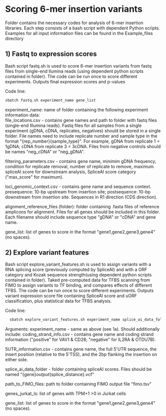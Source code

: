 # Scoring 6-mer insertion variants

Folder contains the necessary codes for analysis of 6-mer insertion libraries. Each step consists of a bash script with dependent Python scripts. 
Examples for all input information files can be found in the Example_files directory

## 1) Fastq to expression scores 
Bash script fastq.sh is used to score 6-mer insertion variants from fastq files from single-end Ilumina reads (using dependent python scripts contained in folder). The code can be run once to score different experiments. 
Outputs final expression scores and p-values

Code line: 
```bash
sbatch fastq.sh experiment_name gene_list
```

experiment_name: name of folder containing the following experiment information data:	
file_locations.csv - contains gene names and path to folder with fastq files (single-end Illumina reads). Fastq files for all samples from a single experiment (gDNA, cDNA, replicates, negatives) should be stored in a single folder. File names need to include replicate number and sample type in the format "{rep_number}{sample_type}". For example, gDNA from replicate 1 = 1gDNA; cDNA from replicate 3 = 3cDNA. Files from negative controls should be names "neg_cDNA" or "neg_gDNA". 

filtering_parameters.csv - contains gene name, minimim gDNA frequency, condition for replicate removal, number of replicate to remove, maximum spliceAI score for downstream analysis, SpliceAI score category ("max_score" for maximum). 

loci_genomic_context.csv - contains gene name and sequence context. presequence: 10-bp upstream from insertion site; postsequence: 10-bp downstream from insertion site. Sequences in R1 direction (CDS direction). 

alignment_reference_files (folder): folder containing .fasta files of reference amplicons for alignment. Files for all genes should be included in this folder. Each filename should include sequence type "gDNA" or "cDNA" and gene name. 

gene_list: list of genes to score in the format "gene1,gene2,gene3,gene4" (no spaces).  

## 2) Explore variant features
Bash script explore_variant_features.sh is used to assign variants with a RNA splicing score (previously computed by SpliceAI) and with a ORF category and Kozak sequence strength(using dependent python scripts contained in folder). Taked pre-computed data for TFBS scanning from FIMO to assign variants to TF binding, and compares effects of different TFBS. The code can be run once to score different experiments. 
Outputs variant expression score file containing SpliceAI score and uORF classification, plus statistical data for TFBS analysis. 

Code line: 
```bash
  sbatch explore_variant_features.sh experiment_name splice_ai_data_folder path_to_FIMO_files genes_jurkat_ls gene_list
```

Arguments:
experiment_name - same as above (see 1a). Should additionally include: 
coding_strand_info.csv - contains gene name and coding strand information ("positive" for VAV1 & CD28; "negative" for IL2RA & OTDU7B). 

5UTR_information.csv - contains gene name, the full 5'UTR sequence, the insert position (relative to the 5'TSS), and the 2bp flanking the insertion on either side.  

splice_ai_data_folder - folder containing spliceAI scores. Files should be named "{gene}_output_{splice_distance}.vcf"

path_to_FIMO_files: path to folder containing FIMO output file "fimo.tsv"

genes_jurkat_ls: list of genes with TPM+1 >0 in Jurkat cells

gene_list: list of genes to score in the format "gene1,gene2,gene3,gene4" (no spaces).  

